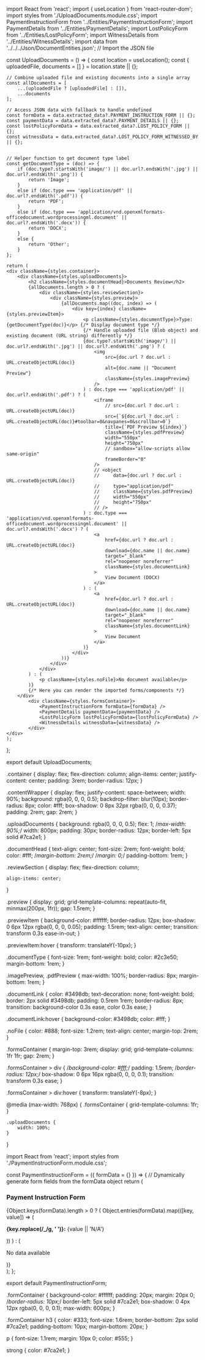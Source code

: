 import React from 'react';
import { useLocation } from 'react-router-dom';
import styles from './UploadDocuments.module.css';
import PaymentInstructionForm from '../Entities/PaymentInstructionForm';
import PaymentDetails from '../Entities/PaymentDetails';
import LostPolicyForm from '../Entities/LostPolicyForm';
import WitnessDetails from '../Entities/WitnessDetails';
import data from '../../../Json/DocumentEntities.json'; // Import the JSON file


const UploadDocuments = () => {
    const location = useLocation();
    const { uploadedFile, documents = [] } = location.state || {};

    // Combine uploaded file and existing documents into a single array
    const allDocuments = [
        ...(uploadedFile ? [uploadedFile] : []),
        ...documents
    ];

    // Access JSON data with fallback to handle undefined
    const formData = data.extracted_data?.PAYMENT_INSTRUCTION_FORM || {};
    const paymentData = data.extracted_data?.PAYMENT_DETAILS || {};
    const lostPolicyFormData = data.extracted_data?.LOST_POLICY_FORM || {};
    const witnessData = data.extracted_data?.LOST_POLICY_FORM_WITNESSED_BY || {};


    // Helper function to get document type label
    const getDocumentType = (doc) => {
        if (doc.type?.startsWith('image/') || doc.url?.endsWith('.jpg') || doc.url?.endsWith('.png')) {
            return 'Image';
        }
        else if (doc.type === 'application/pdf' || doc.url?.endsWith('.pdf')) {
            return 'PDF';
        }
        else if (doc.type === 'application/vnd.openxmlformats-officedocument.wordprocessingml.document' || doc.url?.endsWith('.docx')) {
            return 'DOCX';
        }
        else {
            return 'Other';
        }
    };

    return (
    <div className={styles.container}>    
        <div className={styles.uploadDocuments}>
            <h2 className={styles.documentHead}>Documents Review</h2>
            {allDocuments.length > 0 ? (
                <div className={styles.reviewSection}>
                    <div className={styles.preview}>
                        {allDocuments.map((doc, index) => (
                            <div key={index} className={styles.previewItem}>
                                <p className={styles.documentType}>Type: {getDocumentType(doc)}</p> {/* Display document type */}
                                {/* Handle uploaded file (Blob object) and existing document (URL string) differently */}
                                {doc.type?.startsWith('image/') || doc.url?.endsWith('.jpg') || doc.url?.endsWith('.png') ? (
                                    <img
                                        src={doc.url ? doc.url : URL.createObjectURL(doc)}
                                        alt={doc.name || "Document Preview"}
                                        className={styles.imagePreview}
                                    />
                                ) : doc.type === 'application/pdf' || doc.url?.endsWith('.pdf') ? (
                                    <iframe
                                        // src={doc.url ? doc.url : URL.createObjectURL(doc)}
                                        src={`${doc.url ? doc.url : URL.createObjectURL(doc)}#toolbar=0&navpanes=0&scrollbar=0`}
                                        title={`PDF Preview ${index}`}
                                        className={styles.pdfPreview}
                                        width="550px"
                                        height="750px"
                                        // sandbox="allow-scripts allow same-origin"
                                        frameBorder="0"
                                    />
                                    // <object
                                    //     data={doc.url ? doc.url : URL.createObjectURL(doc)}
                                    //     type="application/pdf"
                                    //     className={styles.pdfPreview}
                                    //     width="550px"
                                    //     height="750px"
                                    // />
                                ) : doc.type === 'application/vnd.openxmlformats-officedocument.wordprocessingml.document' || doc.url?.endsWith('.docx') ? (
                                    <a
                                        href={doc.url ? doc.url : URL.createObjectURL(doc)}
                                        download={doc.name || doc.name}
                                        target="_blank"
                                        rel="noopener noreferrer"
                                        className={styles.documentLink}
                                    >
                                        View Document (DOCX)
                                    </a>
                                ) : (
                                    <a
                                        href={doc.url ? doc.url : URL.createObjectURL(doc)}
                                        download={doc.name || doc.name}
                                        target="_blank"
                                        rel="noopener noreferrer"
                                        className={styles.documentLink}
                                    >
                                        View Document
                                    </a>
                                )}
                            </div>
                        ))}
                    </div>
                </div>
            ) : (
                <p className={styles.noFile}>No document available</p>
            )}
            {/* Here you can render the imported forms/components */}
        </div>
            <div className={styles.formsContainer}>
                <PaymentInstructionForm formData={formData} />
                <PaymentDetails paymentData={paymentData} />
                <LostPolicyForm lostPolicyFormData={lostPolicyFormData} />
                <WitnessDetails witnessData={witnessData} />
            </div>
    </div>    
    );
};

export default UploadDocuments;





.container {
    display: flex;
    flex-direction: column;
    align-items: center;
    justify-content: center;
    padding: 3rem;
    border-radius: 12px;
}

.contentWrapper {
    display: flex;
    justify-content: space-between;
    width: 90%;
    background: rgba(0, 0, 0, 0.5);
    backdrop-filter: blur(10px);
    border-radius: 8px;
    color: #fff;
    box-shadow: 0 8px 32px rgba(0, 0, 0, 0.37);
    padding: 2rem;
    gap: 2rem;
}

.uploadDocuments {
    background: rgba(0, 0, 0, 0.5);
    flex: 1;
    /*max-width: 90%;*/
    width: 800px;
        padding: 30px;
        border-radius: 12px;
        border-left: 5px solid #7ca2e1;
}

.documentHead {
    text-align: center;
    font-size: 2rem;
    font-weight: bold;
    color: #fff;
    /*margin-bottom: 2rem;*/
    /*margin: 0;*/
    padding-bottom: 1rem;
}

.reviewSection {
    display: flex;
    flex-direction: column;
        

    align-items: center;
}

.preview {
    display: grid;
    grid-template-columns: repeat(auto-fit, minmax(200px, 1fr));
    gap: 1.5rem;
}

.previewItem {
    background-color: #ffffff;
    border-radius: 12px;
    box-shadow: 0 6px 12px rgba(0, 0, 0, 0.05);
    padding: 1.5rem;
    text-align: center;
    transition: transform 0.3s ease-in-out;
}

.previewItem:hover {
    transform: translateY(-10px);
}

.documentType {
    font-size: 1rem;
    font-weight: bold;
    color: #2c3e50;
    margin-bottom: 1rem;
}

.imagePreview, .pdfPreview {
    max-width: 100%;
    border-radius: 8px;
    margin-bottom: 1rem;
}

.documentLink {
    color: #3498db;
    text-decoration: none;
    font-weight: bold;
    border: 2px solid #3498db;
    padding: 0.5rem 1rem;
    border-radius: 8px;
    transition: background-color 0.3s ease, color 0.3s ease;
}

.documentLink:hover {
    background-color: #3498db;
    color: #fff;
}

.noFile {
    color: #888;
    font-size: 1.2rem;
    text-align: center;
    margin-top: 2rem;
}

.formsContainer {
    margin-top: 3rem;
    display: grid;
    grid-template-columns: 1fr 1fr;
    gap: 2rem;
}

.formsContainer > div {
    /*background-color: #fff;*/
    padding: 1.5rem;
    /*border-radius: 12px;*/
    box-shadow: 0 6px 16px rgba(0, 0, 0, 0.1);
    transition: transform 0.3s ease;
}

.formsContainer > div:hover {
    transform: translateY(-8px);
}

@media (max-width: 768px) {
    .formsContainer {
        grid-template-columns: 1fr;
    }

    .uploadDocuments {
        width: 100%;
    }
}


import React from 'react';
import styles from './PaymentInstructionForm.module.css';

const PaymentInstructionForm = ({ formData = {} }) => {
    // Dynamically generate form fields from the formData object
    return (
        <div className={styles.formContainer}>
            <h3>Payment Instruction Form</h3>
            {Object.keys(formData).length > 0 ? (
                Object.entries(formData).map(([key, value]) => (
                    <p key={key}>
                        <strong>{key.replace(/_/g, ' ')}:</strong> {value || 'N/A'}
                    </p>
                ))
            ) : (
                <p>No data available</p>
            )}
        </div>
    );
};

export default PaymentInstructionForm;


.formContainer {
    background-color: #ffffff;
    padding: 20px;
    margin: 20px 0;
    /*border-radius: 10px;*/
    border-left: 5px solid #7ca2e1;
    box-shadow: 0 4px 12px rgba(0, 0, 0, 0.1);
    max-width: 600px;
}

.formContainer h3 {
    color: #333;
    font-size: 1.6rem;
    border-bottom: 2px solid #7ca2e1;
    padding-bottom: 10px;
    margin-bottom: 20px;
}

p {
    font-size: 1.1rem;
    margin: 10px 0;
    color: #555;
}

strong {
    color: #7ca2e1;
}
